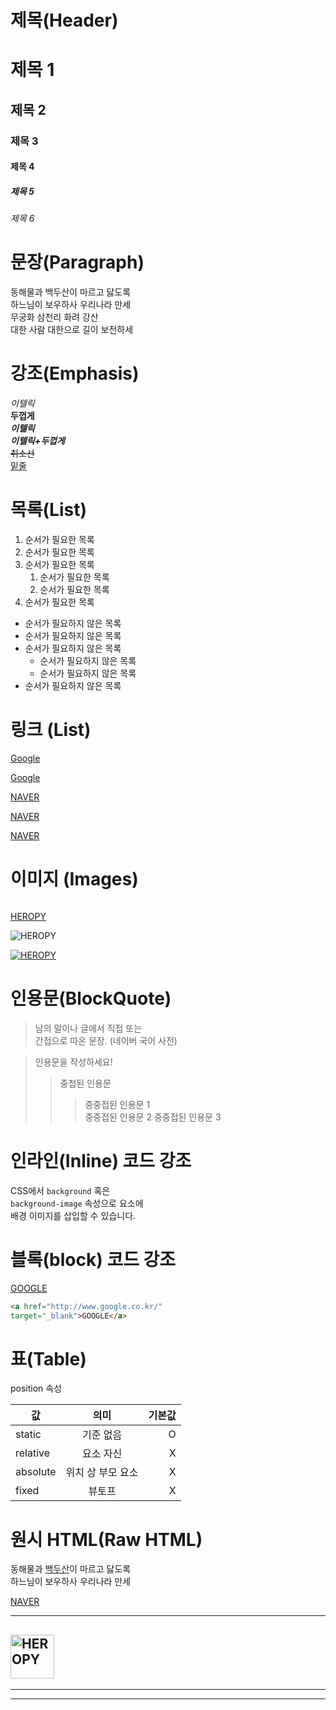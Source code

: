 # 제목(Header)

# 제목 1
## 제목 2
### 제목 3
#### 제목 4
##### 제목 5
###### 제목 6

# 문장(Paragraph)

동해물과 백두산이 마르고 닳도록 <br /> 
하느님이 보우하사 우리나라 만세 <br />
무궁화 삼천리 화려 강산 <br />
대한 사람 대한으로 길이 보전하세 <br />

# 강조(Emphasis)
_이텔릭_  
**두껍게**  
**_이텔릭_**  
_**이텔릭+두껍게**_  
~~취소선~~  
<u>밑줄</u>  

# 목록(List)

1. 순서가 필요한 목록
1. 순서가 필요한 목록
1. 순서가 필요한 목록
    1. 순서가 필요한 목록
    1. 순서가 필요한 목록
1. 순서가 필요한 목록

- 순서가 필요하지 않은 목록
- 순서가 필요하지 않은 목록
- 순서가 필요하지 않은 목록
    - 순서가 필요하지 않은 목록
    - 순서가 필요하지 않은 목록
- 순서가 필요하지 않은 목록


# 링크 (List)

<a href="https://google.com">Google</a>

[Google](https://google.com)


<a href="https://naver.com" 
title="NAVER로 이동!">NAVER</a>


[NAVER](https://naver.com "NAVER로 이동!")

<a href="https://naver.com" 
title="NAVER로 이동!" 
target="_blank">NAVER</a>

# 이미지 (Images)

![]() 

[HEROPY](https://heropy.blog/css/images/logo.png)

![HEROPY](https://heropy.blog/css/images/logo.png)

[![HEROPY](https://heropy.blog/css/images/logo.png)](https://heropy.blog/)

# 인용문(BlockQuote)

> 남의 말이나 글에서 직접 또는  
간접으로 따온 문장.
> (네이버 국어 사전)

> 인용문을 작성하세요!
>> 중첩된 인용문
>>> 중중접된 인용문 1  
>>> 중중접된 인용문 2
>>> 중중접된 인용문 3

# 인라인(Inline) 코드 강조

CSS에서 `background` 혹은  
`background-image` 속성으로 요소에  
배경 이미지를 삽입할 수 있습니다.

# 블록(block) 코드 강조

<a href="http://www.google.co.kr/"
target="_blank">GOOGLE</a>

```html
<a href="http://www.google.co.kr/"
target="_blank">GOOGLE</a>
```

# 표(Table)

position 속성

<!-- 좌쪽 정렬/ 중앙 정렬/ 우측 정렬 -->
값 | 의미 | 기본값  
--|:--:|--:         
static | 기준 없음 | O
relative | 요소 자신 | X
absolute | 위치 상 부모 요소 | X
fixed | 뷰토프 | X

# 원시 HTML(Raw HTML)

동해물과 <span style="text-decoration: underline;">백두산</span>이 마르고 닳도록  
하느님이 보우하사 우리나라 만세

<a href="http://naver.com" title="NAVER로 이동!"
target="_blank">NAVER</a>

____

<img width="70" src="https://heropy.blog/css/images/logo.png"
alt="HEROPY" />
---  
***
___


